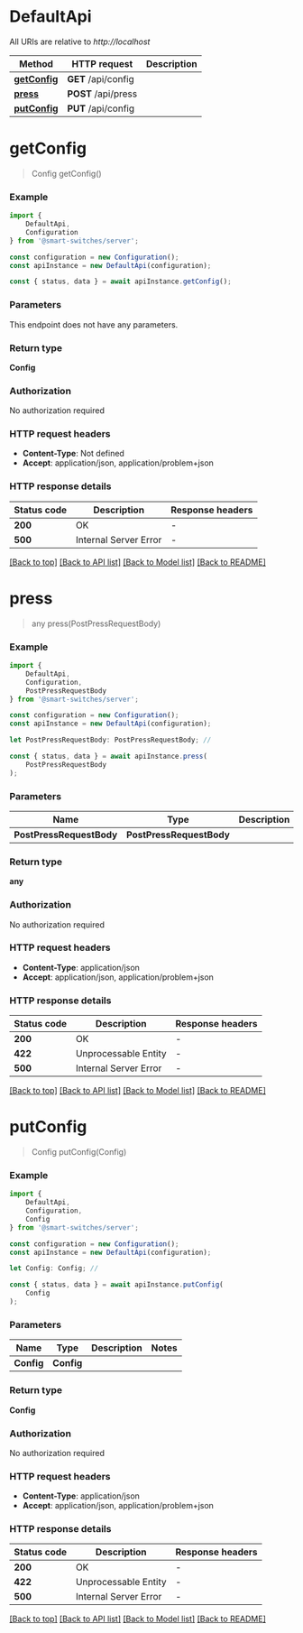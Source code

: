 # DefaultApi

All URIs are relative to *http://localhost*

|Method | HTTP request | Description|
|------------- | ------------- | -------------|
|[**getConfig**](#getconfig) | **GET** /api/config | |
|[**press**](#press) | **POST** /api/press | |
|[**putConfig**](#putconfig) | **PUT** /api/config | |

# **getConfig**
> Config getConfig()


### Example

```typescript
import {
    DefaultApi,
    Configuration
} from '@smart-switches/server';

const configuration = new Configuration();
const apiInstance = new DefaultApi(configuration);

const { status, data } = await apiInstance.getConfig();
```

### Parameters
This endpoint does not have any parameters.


### Return type

**Config**

### Authorization

No authorization required

### HTTP request headers

 - **Content-Type**: Not defined
 - **Accept**: application/json, application/problem+json


### HTTP response details
| Status code | Description | Response headers |
|-------------|-------------|------------------|
|**200** | OK |  -  |
|**500** | Internal Server Error |  -  |

[[Back to top]](#) [[Back to API list]](../README.md#documentation-for-api-endpoints) [[Back to Model list]](../README.md#documentation-for-models) [[Back to README]](../README.md)

# **press**
> any press(PostPressRequestBody)


### Example

```typescript
import {
    DefaultApi,
    Configuration,
    PostPressRequestBody
} from '@smart-switches/server';

const configuration = new Configuration();
const apiInstance = new DefaultApi(configuration);

let PostPressRequestBody: PostPressRequestBody; //

const { status, data } = await apiInstance.press(
    PostPressRequestBody
);
```

### Parameters

|Name | Type | Description  | Notes|
|------------- | ------------- | ------------- | -------------|
| **PostPressRequestBody** | **PostPressRequestBody**|  | |


### Return type

**any**

### Authorization

No authorization required

### HTTP request headers

 - **Content-Type**: application/json
 - **Accept**: application/json, application/problem+json


### HTTP response details
| Status code | Description | Response headers |
|-------------|-------------|------------------|
|**200** | OK |  -  |
|**422** | Unprocessable Entity |  -  |
|**500** | Internal Server Error |  -  |

[[Back to top]](#) [[Back to API list]](../README.md#documentation-for-api-endpoints) [[Back to Model list]](../README.md#documentation-for-models) [[Back to README]](../README.md)

# **putConfig**
> Config putConfig(Config)


### Example

```typescript
import {
    DefaultApi,
    Configuration,
    Config
} from '@smart-switches/server';

const configuration = new Configuration();
const apiInstance = new DefaultApi(configuration);

let Config: Config; //

const { status, data } = await apiInstance.putConfig(
    Config
);
```

### Parameters

|Name | Type | Description  | Notes|
|------------- | ------------- | ------------- | -------------|
| **Config** | **Config**|  | |


### Return type

**Config**

### Authorization

No authorization required

### HTTP request headers

 - **Content-Type**: application/json
 - **Accept**: application/json, application/problem+json


### HTTP response details
| Status code | Description | Response headers |
|-------------|-------------|------------------|
|**200** | OK |  -  |
|**422** | Unprocessable Entity |  -  |
|**500** | Internal Server Error |  -  |

[[Back to top]](#) [[Back to API list]](../README.md#documentation-for-api-endpoints) [[Back to Model list]](../README.md#documentation-for-models) [[Back to README]](../README.md)

